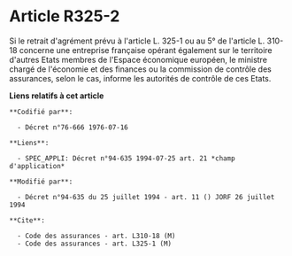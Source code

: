 # Article R325-2

Si le retrait d'agrément prévu à l'article L. 325-1 ou au 5° de l'article L. 310-18 concerne une entreprise française opérant
également sur le territoire d'autres Etats membres de l'Espace économique européen, le ministre chargé de l'économie et des
finances ou la commission de contrôle des assurances, selon le cas, informe les autorités de contrôle de ces Etats.

**Liens relatifs à cet article**

	**Codifié par**:

	  - Décret n°76-666 1976-07-16

	**Liens**:

	  - SPEC_APPLI: Décret n°94-635 1994-07-25 art. 21 *champ d'application*

	**Modifié par**:

	  - Décret n°94-635 du 25 juillet 1994 - art. 11 () JORF 26 juillet 1994

	**Cite**:

	  - Code des assurances - art. L310-18 (M)
	  - Code des assurances - art. L325-1 (M)
